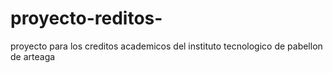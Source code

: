# proyecto-reditos-
proyecto para los creditos academicos del instituto tecnologico de pabellon de arteaga 
